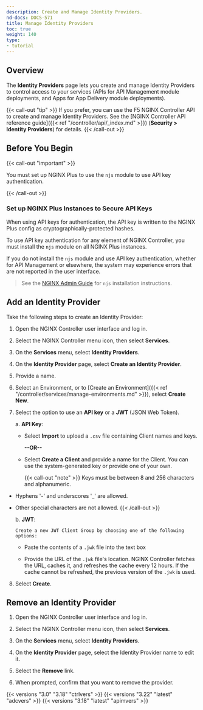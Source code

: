 ```yaml
---
description: Create and Manage Identity Providers.
nd-docs: DOCS-571
title: Manage Identity Providers
toc: true
weight: 140
type:
- tutorial
---
```


## Overview

The **Identity Providers** page lets you create and manage Identity Providers to control access to your services (APIs for API Management module deployments, and Apps for App Delivery module deployments).

{{< call-out "tip" >}}
If you prefer, you can use the F5 NGINX Controller API to create and manage Identity Providers. See the [NGINX Controller API reference guide]({{< ref "/controller/api/_index.md" >}}) (**Security > Identity Providers**) for details.
{{< /call-out >}}

## Before You Begin

{{< call-out "important" >}}

You must set up NGINX Plus to use the `njs` module to use API key authentication.

{{< /call-out >}}

### Set up NGINX Plus Instances to Secure API Keys

When using API keys for authentication, the API key is written to the NGINX Plus config as cryptographically-protected hashes.

To use API key authentication for any element of NGINX Controller, you must install the `njs` module on all NGINX Plus instances.

If you do not install the `njs` module and use API key authentication, whether for API Management or elsewhere, the system may experience errors that are not reported in the user interface.

> See the [NGINX Admin Guide](https://docs.nginx.com/nginx/admin-guide/dynamic-modules/nginscript/) for `njs` installation instructions.

## Add an Identity Provider

Take the following steps to create an Identity Provider:

1. Open the NGINX Controller user interface and log in.

2. Select the NGINX Controller menu icon, then select **Services**.

3. On the **Services** menu, select **Identity Providers**.

4. On the **Identity Provider** page, select **Create an Identity Provider**.

5. Provide a name.

6. Select an Environment, or to [Create an Environment]({{< ref "/controller/services/manage-environments.md" >}}), select **Create New**.

7. Select the option to use an **API key** or a **JWT** (JSON Web Token).

    a. **API Key**:

      - Select **Import** to upload a `.csv` file containing Client names and keys.

        **--OR--**

      - Select **Create a Client** and provide a name for the Client. You can use the system-generated key or provide one of your own.

        {{< call-out "note" >}}
Keys must be between 8 and 256 characters and alphanumeric.

- Hyphens '-' and underscores '_' are allowed.
- Other special characters are not allowed.
        {{< /call-out >}}

    b. **JWT**:

      Create a new JWT Client Group by choosing one of the following options:

  - Paste the contents of a `.jwk` file into the text box

  - Provide the URL of the `.jwk` file's location. NGINX Controller fetches the URL, caches it, and refreshes the cache every 12 hours. If the cache cannot be refreshed, the previous version of the `.jwk` is used.

8. Select **Create**.

## Remove an Identity Provider

1. Open the NGINX Controller user interface and log in.

2. Select the NGINX Controller menu icon, then select **Services**.

3. On the **Services** menu, select **Identity Providers**.

4. On the **Identity Provider** page, select the Identity Provider name to edit it.

5. Select the **Remove** link.

6. When prompted, confirm that you want to remove the provider.


{{< versions "3.0" "3.18" "ctrlvers" >}}
{{< versions "3.22" "latest" "adcvers" >}}
{{< versions "3.18" "latest" "apimvers" >}}
